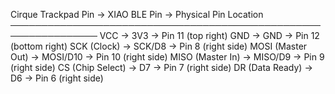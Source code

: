 Cirque Trackpad Pin  →  XIAO BLE Pin  →  Physical Pin Location
────────────────────────────────────────────────────────────────
VCC                  →  3V3           →  Pin 11 (top right)
GND                  →  GND           →  Pin 12 (bottom right)
SCK (Clock)          →  SCK/D8        →  Pin 8  (right side)
MOSI (Master Out)    →  MOSI/D10      →  Pin 10 (right side)
MISO (Master In)     →  MISO/D9       →  Pin 9  (right side)
CS (Chip Select)     →  D7            →  Pin 7  (right side)
DR (Data Ready)      →  D6            →  Pin 6  (right side)
